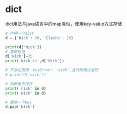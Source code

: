# dict 

dict用法与java语言中的map类似，使用key-value方式存储


```py 
# 声明一个dist
d = {'Nick': 30, 'Elaine': 20}

print(d['Nick'])
# 重新赋值
d['Nick']=35
print('Nick is',d['Nick'])

# 不存在报错  KeyError: 'nick',且代码停止运行
# print(d['nick'])

# 判断是否存在
print('nick' in d)
print('Nick' in d)

# 删除一个key
d.pop('Nick')

```
